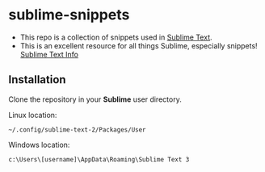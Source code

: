 sublime-snippets
================

* This repo is a collection of snippets used in [Sublime Text](http://www.sublimetext.com/).
* This is an excellent resource for all things Sublime, especially snippets! [Sublime Text Info](http://docs.sublimetext.info/en/latest/extensibility/snippets.html)

Installation
--
Clone the repository in your **Sublime** user directory.

Linux location:
```
~/.config/sublime-text-2/Packages/User
```

Windows location:
```
c:\Users\[username]\AppData\Roaming\Sublime Text 3
```
